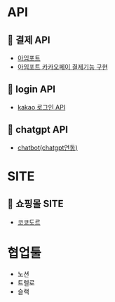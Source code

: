 # API

## :link: 결제 API
* [아임포트](https://admin.portone.io/auth/signin)
* [아임포트 카카오페이 결제기능 구현](https://ksyy.tistory.com/267)

## :link: login API

* [kakao 로그인 API](https://developers.kakao.com/docs/latest/ko/kakaologin/rest-api)

## :link: chatgpt API
* [chatbot(chatgpt연동)](https://platform.openai.com/docs/api-reference/introduction)


# SITE

## :link: 쇼핑몰 SITE
* [코코도르](https://www.cocodor.co.kr/)

# 협업툴
* 노션
* 트렐로
* 슬랙



